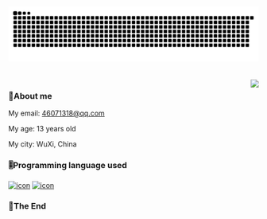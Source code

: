 [//]: # (![Headimg]&#40;https://github.com/Fgaoxing/Fgaoxing/assets/92655031/1cba8644-c53c-44b7-a7f1-7bd72cfd0e16&#41;)
<picture>
  <source media="(prefers-color-scheme: dark)" srcset="https://github.com/kkgg0521/kkgg0521/blob/main/github-snake-dark.svg">
  <source media="(prefers-color-scheme: light)" srcset="https://github.com/kkgg0521/kkgg0521/blob/main/github-snake.svg">
  <img src="https://github.com/kkgg0521/kkgg0521/blob/main/github-snake.svg">
</picture>
<a href="#">
  <br/><br/><br/>
  <img align="right" src="https://github-readme-stats.yt-blog.top/api?username=kkgg0521&show_icons=true&show=reviews,discussions_started,discussions_answered,prs_merged,prs_merged_percentage&include_all_commits=true&rank_icon=percentile" />
</a>

### 👦About me

My email: 46071318@qq.com

My age: 13 years old

My city: WuXi, China

### 🎚️Programming language used
[![icon](https://img.shields.io/badge/-Python-3e74a2?style=flat-square&logo=Python&logoColor=fff)](https://www.python.org/) [![icon](https://img.shields.io/badge/-Go-00add8?style=flat-square&logo=Go&logoColor=fff)](https://go.dev/)


### 👦The End





